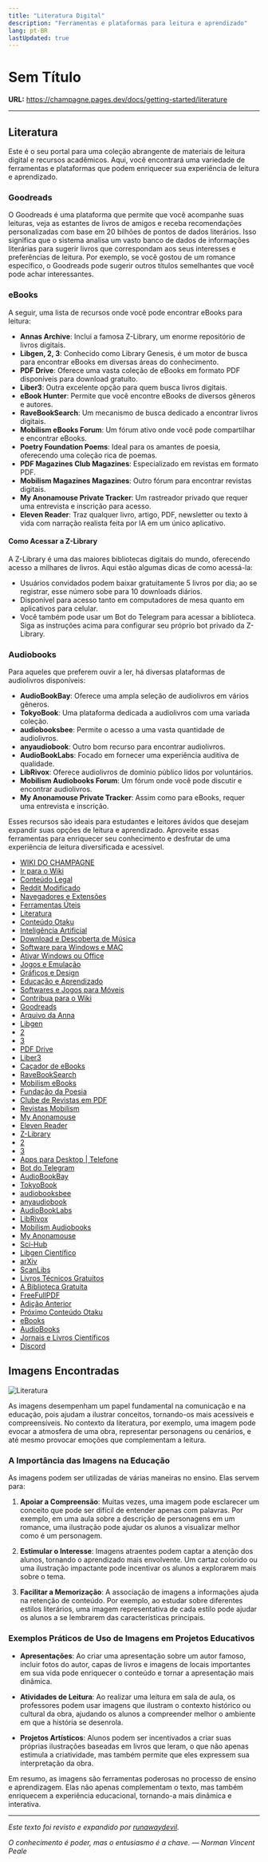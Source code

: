 ```yaml
---
title: "Literatura Digital"
description: "Ferramentas e plataformas para leitura e aprendizado"
lang: pt-BR
lastUpdated: true
---
```


# Sem Título

**URL:** https://champagne.pages.dev/docs/getting-started/literature

---

## Literatura

Este é o seu portal para uma coleção abrangente de materiais de leitura digital e recursos acadêmicos. Aqui, você encontrará uma variedade de ferramentas e plataformas que podem enriquecer sua experiência de leitura e aprendizado.

### Goodreads

O Goodreads é uma plataforma que permite que você acompanhe suas leituras, veja as estantes de livros de amigos e receba recomendações personalizadas com base em 20 bilhões de pontos de dados literários. Isso significa que o sistema analisa um vasto banco de dados de informações literárias para sugerir livros que correspondam aos seus interesses e preferências de leitura. Por exemplo, se você gostou de um romance específico, o Goodreads pode sugerir outros títulos semelhantes que você pode achar interessantes.

### eBooks

A seguir, uma lista de recursos onde você pode encontrar eBooks para leitura:

- **Annas Archive**: Inclui a famosa Z-Library, um enorme repositório de livros digitais.
- **Libgen, 2, 3**: Conhecido como Library Genesis, é um motor de busca para encontrar eBooks em diversas áreas do conhecimento.
- **PDF Drive**: Oferece uma vasta coleção de eBooks em formato PDF disponíveis para download gratuito.
- **Liber3**: Outra excelente opção para quem busca livros digitais.
- **eBook Hunter**: Permite que você encontre eBooks de diversos gêneros e autores.
- **RaveBookSearch**: Um mecanismo de busca dedicado a encontrar livros digitais.
- **Mobilism eBooks Forum**: Um fórum ativo onde você pode compartilhar e encontrar eBooks.
- **Poetry Foundation Poems**: Ideal para os amantes de poesia, oferecendo uma coleção rica de poemas.
- **PDF Magazines Club Magazines**: Especializado em revistas em formato PDF.
- **Mobilism Magazines Magazines**: Outro fórum para encontrar revistas digitais.
- **My Anonamouse Private Tracker**: Um rastreador privado que requer uma entrevista e inscrição para acesso.
- **Eleven Reader**: Traz qualquer livro, artigo, PDF, newsletter ou texto à vida com narração realista feita por IA em um único aplicativo.

#### Como Acessar a Z-Library

A Z-Library é uma das maiores bibliotecas digitais do mundo, oferecendo acesso a milhares de livros. Aqui estão algumas dicas de como acessá-la:

- Usuários convidados podem baixar gratuitamente 5 livros por dia; ao se registrar, esse número sobe para 10 downloads diários.
- Disponível para acesso tanto em computadores de mesa quanto em aplicativos para celular.
- Você também pode usar um Bot do Telegram para acessar a biblioteca. Siga as instruções acima para configurar seu próprio bot privado da Z-Library.

### Audiobooks

Para aqueles que preferem ouvir a ler, há diversas plataformas de audiolivros disponíveis:

- **AudioBookBay**: Oferece uma ampla seleção de audiolivros em vários gêneros.
- **TokyoBook**: Uma plataforma dedicada a audiolivros com uma variada coleção.
- **audiobooksbee**: Permite o acesso a uma vasta quantidade de audiolivros.
- **anyaudiobook**: Outro bom recurso para encontrar audiolivros.
- **AudioBookLabs**: Focado em fornecer uma experiência auditiva de qualidade.
- **LibRivox**: Oferece audiolivros de domínio público lidos por voluntários.
- **Mobilism Audiobooks Forum**: Um fórum onde você pode discutir e encontrar audiolivros.
- **My Anonamouse Private Tracker**: Assim como para eBooks, requer uma entrevista e inscrição.

Esses recursos são ideais para estudantes e leitores ávidos que desejam expandir suas opções de leitura e aprendizado. Aproveite essas ferramentas para enriquecer seu conhecimento e desfrutar de uma experiência de leitura diversificada e acessível.

- [WIKI DO CHAMPAGNE](https://champagne.pages.dev/)
- [Ir para o Wiki](https://champagne.pages.dev/docs/getting-started/browsers-extensions)
- [Conteúdo Legal](https://champagne.pages.dev/docs/getting-started/non-piracy-stuff/file-hosting-storage)
- [Reddit Modificado](https://champagne.pages.dev/docs/getting-started/piracy-guides/clean-reddit)
- [Navegadores e Extensões](https://champagne.pages.dev/docs/getting-started/browsers-extensions)
- [Ferramentas Úteis](https://champagne.pages.dev/docs/getting-started/useful-tools)
- [Literatura](https://champagne.pages.dev/docs/getting-started/literature)
- [Conteúdo Otaku](https://champagne.pages.dev/docs/getting-started/weeb-stuff)
- [Inteligência Artificial](https://champagne.pages.dev/docs/getting-started/ai)
- [Download e Descoberta de Música](https://champagne.pages.dev/docs/getting-started/music)
- [Software para Windows e MAC](https://champagne.pages.dev/docs/getting-started/software)
- [Ativar Windows ou Office](https://champagne.pages.dev/docs/getting-started/activate-windows)
- [Jogos e Emulação](https://champagne.pages.dev/docs/getting-started/gaming-emulation)
- [Gráficos e Design](https://champagne.pages.dev/docs/getting-started/graphics-design)
- [Educação e Aprendizado](https://champagne.pages.dev/docs/getting-started/education)
- [Softwares e Jogos para Móveis](https://champagne.pages.dev/docs/getting-started/mobile)
- [Contribua para o Wiki](https://champagne.pages.dev/docs/getting-started/contribute)
- [Goodreads](https://www.goodreads.com/)
- [Arquivo da Anna](https://annas-archive.org)
- [Libgen](https://libgen.gs/)
- [2](https://libgen.li/)
- [3](https://libgen.vg/)
- [PDF Drive](https://www.pdfdrive.com/)
- [Liber3](https://liber3.eth.limo/)
- [Caçador de eBooks](https://ebook-hunter.org/)
- [RaveBookSearch](https://ravebooksearch.com/?q=%25s)
- [Mobilism eBooks](https://forum.mobilism.org/viewforum.php?f=106)
- [Fundação da Poesia](https://www.poetryfoundation.org/poems/browse)
- [Clube de Revistas em PDF](https://pdfmagazines.club/)
- [Revistas Mobilism](https://forum.mobilism.org/viewforum.php?f=123)
- [My Anonamouse](https://www.myanonamouse.net/)
- [Eleven Reader](https://elevenlabs.io/text-reader)
- [Z-Library](https://z-library.sk/)
- [2](https://z-lib.gs/)
- [3](https://1lib.sk/)
- [Apps para Desktop | Telefone](https://go-to-library.sk/)
- [Bot do Telegram](https://old.reddit.com/r/zlibrary/wiki/index/access#wiki_how_to_access_zlibrary_through_your_personal_telegram_bot)
- [AudioBookBay](https://audiobookbay.lu/)
- [TokyoBook](https://tokybook.com/)
- [audiobooksbee](https://www.audiobooksbee.com)
- [anyaudiobook](https://anyaudiobook.com)
- [AudioBookLabs](https://audiobooklabs.com/)
- [LibRivox](https://librivox.org/)
- [Mobilism Audiobooks](https://forum.mobilism.me/viewforum.php?f=124)
- [My Anonamouse](https://www.myanonamouse.net/)
- [Sci-Hub](https://sci-hub.se/)
- [Libgen Científico](https://libgen.li/index.php?req=fmode:last&topics%5B%5D=a)
- [arXiv](https://arxiv.org/)
- [ScanLibs](https://scanlibs.com/)
- [Livros Técnicos Gratuitos](https://www.freetechbooks.com/)
- [A Biblioteca Gratuita](https://www.thefreelibrary.com/)
- [FreeFullPDF](https://freefullpdf.com/#gsc.tab=0)
- [Adição Anterior](https://champagne.pages.dev/docs/getting-started/self-improvement/addiction)
- [Próximo Conteúdo Otaku](https://champagne.pages.dev/docs/getting-started/weeb-stuff)
- [eBooks](https://champagne.pages.dev/docs/getting-started/literature#ebooks)
- [AudioBooks](https://champagne.pages.dev/docs/getting-started/literature#audiobooks)
- [Jornais e Livros Científicos](https://champagne.pages.dev/docs/getting-started/literature#scientific-journals--books)
- [Discord](https://discord.gg/cH3ZkVc3Gd)

## Imagens Encontradas

![Literatura](https://champagne.pages.dev/hero/literature.jpg)

As imagens desempenham um papel fundamental na comunicação e na educação, pois ajudam a ilustrar conceitos, tornando-os mais acessíveis e compreensíveis. No contexto da literatura, por exemplo, uma imagem pode evocar a atmosfera de uma obra, representar personagens ou cenários, e até mesmo provocar emoções que complementam a leitura.

### A Importância das Imagens na Educação

As imagens podem ser utilizadas de várias maneiras no ensino. Elas servem para:

1. **Apoiar a Compreensão**: Muitas vezes, uma imagem pode esclarecer um conceito que pode ser difícil de entender apenas com palavras. Por exemplo, em uma aula sobre a descrição de personagens em um romance, uma ilustração pode ajudar os alunos a visualizar melhor como é um personagem.

2. **Estimular o Interesse**: Imagens atraentes podem captar a atenção dos alunos, tornando o aprendizado mais envolvente. Um cartaz colorido ou uma ilustração impactante pode incentivar os alunos a explorarem mais sobre o tema.

3. **Facilitar a Memorização**: A associação de imagens a informações ajuda na retenção de conteúdo. Por exemplo, ao estudar sobre diferentes estilos literários, uma imagem representativa de cada estilo pode ajudar os alunos a se lembrarem das características principais.

### Exemplos Práticos de Uso de Imagens em Projetos Educativos

- **Apresentações**: Ao criar uma apresentação sobre um autor famoso, incluir fotos do autor, capas de livros e imagens de locais importantes em sua vida pode enriquecer o conteúdo e tornar a apresentação mais dinâmica.

- **Atividades de Leitura**: Ao realizar uma leitura em sala de aula, os professores podem usar imagens que ilustram o contexto histórico ou cultural da obra, ajudando os alunos a compreender melhor o ambiente em que a história se desenrola.

- **Projetos Artísticos**: Alunos podem ser incentivados a criar suas próprias ilustrações baseadas em livros que leram, o que não apenas estimula a criatividade, mas também permite que eles expressem sua interpretação da obra.

Em resumo, as imagens são ferramentas poderosas no processo de ensino e aprendizagem. Elas não apenas complementam o texto, mas também enriquecem a experiência educacional, tornando-a mais dinâmica e interativa.

---

*Este texto foi revisto e expandido por [runawaydevil](https://pablo.space).*

*O conhecimento é poder, mas o entusiasmo é a chave. — Norman Vincent Peale*